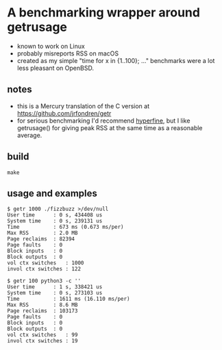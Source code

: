 # A benchmarking wrapper around getrusage
- known to work on Linux
- probably misreports RSS on macOS
- created as my simple "time for x in {1..100}; ..." benchmarks were a lot less pleasant on OpenBSD.

## notes
- this is a Mercury translation of the C version at https://github.com/jrfondren/getr
- for serious benchmarking I'd recommend [hyperfine](https://crates.io/crates/hyperfine), but I like getrusage() for giving peak RSS at the same time as a reasonable average.

## build
```
make
```

## usage and examples
```
$ getr 1000 ./fizzbuzz >/dev/null
User time      : 0 s, 434408 us
System time    : 0 s, 239131 us
Time           : 673 ms (0.673 ms/per)
Max RSS        : 2.0 MB
Page reclaims  : 82394
Page faults    : 0
Block inputs   : 0
Block outputs  : 0
vol ctx switches   : 1000
invol ctx switches : 122

$ getr 100 python3 -c ''
User time      : 1 s, 338421 us
System time    : 0 s, 273103 us
Time           : 1611 ms (16.110 ms/per)
Max RSS        : 8.6 MB
Page reclaims  : 103173
Page faults    : 0
Block inputs   : 0
Block outputs  : 0
vol ctx switches   : 99
invol ctx switches : 19
```
